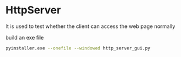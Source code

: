 # HttpServer

It is used to test whether the client can access the web page normally



build an exe file

```bash
pyinstaller.exe --onefile --windowed http_server_gui.py
```


